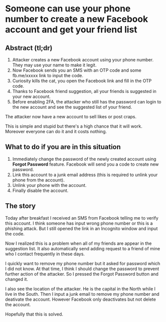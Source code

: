 # Someone can use your phone number to create a new Facebook account and get your friend list
## Abstract (tl;dr)

1. Attacker creates a new Facebook account using your phone number. They may use your name to make it legit.
2. Now Facebook sends you an SMS with an OTP code and some fb.me/xxxxx link to input the code.
3. Curiosity kills the cat, you open the Facebook link and fill in the OTP code.
4. Thanks to Facebook friend suggestion, all your friends is suggested in your new account.
5. Before enabling 2FA, the attacker who still has the password can login to the new account and see the suggested list of your friend.

The attacker now have a new account to sell likes or post craps.

This is simple and stupid but there's a high chance that it will work. Moreover everyone can do it and it costs nothing.

## What to do if you are in this situation
1. Immediately change the password of the newly created account using **Forgot Password** feature. Facebook will send you a code to create new password.
2. Link this account to a junk email address (this is required to unlink your phone from the account).
3. Unlink your phone with the account.
4. Finally disable the account.

## The story
Today after breakfast I received an SMS from Facebook telling me to verify this account.
I think someone has input wrong phone number or this is a phishing attack.
But I still opened the link in an Incognito window and input the code.

Now I realized this is a problem when all of my friends are appear in the suggestion list. 
It also automatically send adding request to a friend of mine who I contact frequently in these days.

I quickly want to remove my phone number but it asked for password which I did not know.
At that time, I think I should change the password to prevent further action of the attacker.
So I pressed the Forgot Password button and changed it. 

I also see the location of the attacker. He is the capital in the North while I live in the South.
Then I input a junk email to remove my phone number and deativate the account. 
However Facebook only deactivates but not delete the account.

Hopefully that this is solved.
